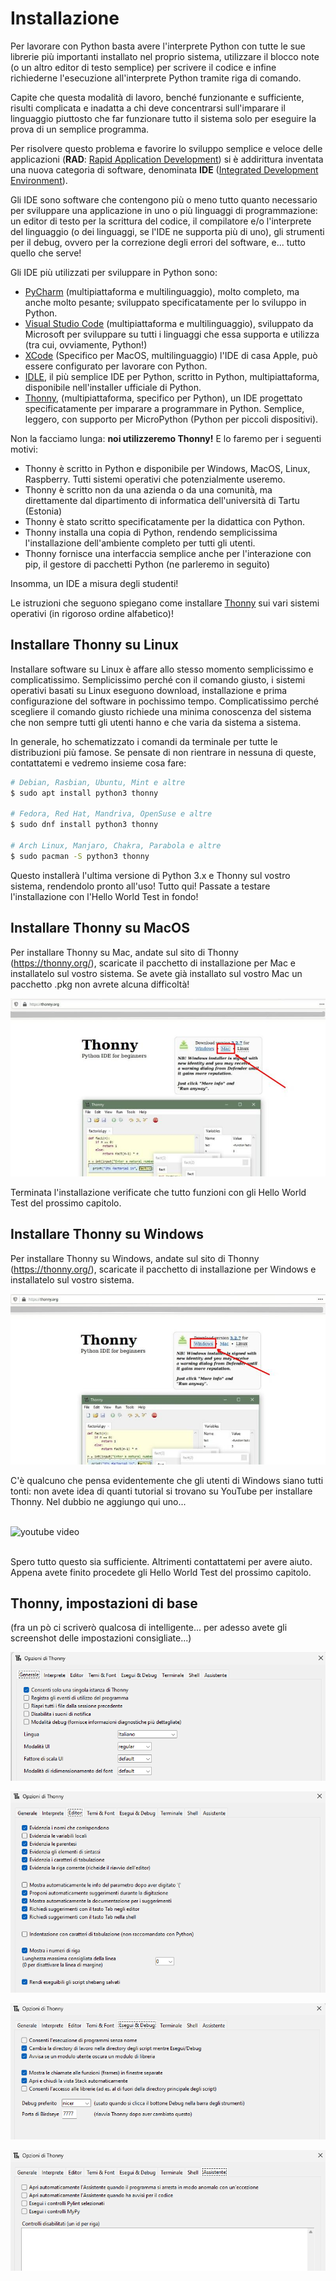 # Installazione

Per lavorare con Python basta avere l'interprete Python con tutte le
sue librerie più importanti installato nel proprio sistema, utilizzare
il blocco note (o un altro editor di testo semplice) per scrivere il
codice e infine richiederne l'esecuzione all'interprete Python tramite
riga di comando.

Capite che questa modalità di lavoro, benché funzionante e sufficiente,
risulti complicata e inadatta a chi deve concentrarsi sull'imparare il
linguaggio piuttosto che far funzionare tutto il sistema solo per
eseguire la prova di un semplice programma.

Per risolvere questo problema e favorire lo sviluppo semplice e veloce delle applicazioni 
(**RAD**: [Rapid Application Development](https://it.wikipedia.org/wiki/Rapid_application_development))
si è addirittura inventata una nuova categoria di software, denominata
**IDE** ([Integrated Development Environment](https://it.wikipedia.org/wiki/Integrated_development_environment)).

Gli IDE sono software che contengono più o meno tutto quanto necessario
per sviluppare una applicazione in uno o più linguaggi di
programmazione: un editor di testo per la scrittura del codice, il
compilatore e/o l'interprete del linguaggio (o dei linguaggi, se l'IDE ne supporta più di uno), 
gli strumenti per il debug, ovvero per la correzione degli errori del software, 
e... tutto quello che serve!

Gli IDE più utilizzati per sviluppare in Python sono:

-   [PyCharm](https://en.wikipedia.org/wiki/PyCharm)
    (multipiattaforma e multilinguaggio), molto completo, ma anche molto pesante;
    sviluppato specificatamente per lo sviluppo in Python.
-   [Visual Studio Code](https://it.wikipedia.org/wiki/Visual_Studio_Code)
    (multipiattaforma e multilinguaggio), sviluppato da Microsoft per sviluppare su tutti i
    linguaggi che essa supporta e utilizza (tra cui, ovviamente, Python!)
-   [XCode](https://it.wikipedia.ia.org/wiki/Eclipse_(informatica))
    (Specifico per MacOS, multilinguaggio) l'IDE di casa Apple, può essere configurato per lavorare
    con Python. 
-   [IDLE](https://en.wikipedia.org/wiki/IDLE), il più semplice IDE per
    Python, scritto in Python, multipiattaforma, disponibile
    nell'installer ufficiale di Python.
-   [Thonny](https://thonny.org/), (multipiattaforma, specifico per Python), un IDE
    progettato specificatamente per imparare a programmare in Python. Semplice, leggero,
    con supporto per MicroPython (Python per piccoli dispositivi).
    
Non la facciamo lunga: **noi utilizzeremo Thonny!** E lo faremo per i seguenti motivi:

-   Thonny è scritto in Python e disponibile per Windows, MacOS, Linux,
    Raspberry. Tutti sistemi operativi che potenzialmente useremo.
-   Thonny è scritto non da una azienda o da una comunità, ma
    direttamente dal dipartimento di informatica dell'università di
    Tartu (Estonia)
-   Thonny è stato scritto specificatamente per la didattica con Python.
-   Thonny installa una copia di Python, rendendo semplicissima
    l'installazione dell'ambiente completo per tutti gli utenti.
-   Thonny fornisce una interfaccia semplice anche per l'interazione
    con pip, il gestore di pacchetti Python (ne parleremo in seguito)

Insomma, un IDE a misura degli studenti! 

Le istruzioni che seguono spiegano come installare [Thonny](https://en.wikipedia.org/wiki/Thonny)
sui vari sistemi operativi (in rigoroso ordine alfabetico)!



<!-- ############################################################################################ -->
## Installare Thonny su Linux

Installare software su Linux è affare allo stesso momento semplicissimo
e complicatissimo. Semplicissimo perché con il comando giusto, i sistemi
operativi basati su Linux eseguono download, installazione e prima
configurazione del software in pochissimo tempo. Complicatissimo perché
scegliere il comando giusto richiede una minima conoscenza del sistema
che non sempre tutti gli utenti hanno e che varia da sistema a sistema.

In generale, ho schematizzato i comandi da terminale per tutte le
distribuzioni più famose. Se pensate di non rientrare in nessuna di
queste, contattatemi e vedremo insieme cosa fare:

``` bash
# Debian, Rasbian, Ubuntu, Mint e altre
$ sudo apt install python3 thonny

# Fedora, Red Hat, Mandriva, OpenSuse e altre
$ sudo dnf install python3 thonny

# Arch Linux, Manjaro, Chakra, Parabola e altre
$ sudo pacman -S python3 thonny
```

Questo installerà l'ultima versione di Python 3.x e Thonny sul vostro
sistema, rendendolo pronto all'uso! Tutto qui! Passate a testare
l'installazione con l'Hello World Test in fondo!



<!-- ############################################################################################ -->
## Installare Thonny su MacOS

Per installare Thonny su Mac, andate sul sito di Thonny
(<https://thonny.org/>), scaricate il pacchetto di installazione per Mac
e installatelo sul vostro sistema. Se avete già installato sul vostro
Mac un pacchetto .pkg non avrete alcuna difficoltà!

![image](images/ThonnyMac.jpg)

Terminata l'installazione verificate che tutto funzioni con gli Hello World Test 
del prossimo capitolo.



<!-- ############################################################################################ -->
## Installare Thonny su Windows

Per installare Thonny su Windows, andate sul sito di Thonny
(<https://thonny.org/>), scaricate il pacchetto di installazione per
Windows e installatelo sul vostro sistema.

![image](images/ThonnyWin.jpg)

C'è qualcuno che pensa evidentemente che gli utenti di Windows siano
tutti tonti: non avete idea di quanti tutorial si trovano su YouTube per
installare Thonny. Nel dubbio ne aggiungo qui uno...


<br>
<img onclick="play1()" id="ytb1" src="../images/youtube-button.jpg" alt="youtube video">
<div id="ytv1"></div>
<br>

<script>
function play1() { 
    var frameB = document.getElementById("ytb1");
    frameB.style.display="None";
    var frameV = document.getElementById("ytv1");
    frameV.innerHTML += '<iframe width="640" height="360" src="https://www.youtube.com/embed/TlvQOWhlfpo" frameborder="0" allowfullscreen></iframe>';
    }
</script>


Spero tutto questo sia sufficiente. Altrimenti contattatemi per avere
aiuto. Appena avete finito procedete gli Hello World Test 
del prossimo capitolo.


<!-- ############################################################################################ -->
## Thonny, impostazioni di base

(fra un pò ci scriverò qualcosa di intelligente... per adesso avete gli screenshot delle impostazioni
consigliate...)

![image](images/Thonny_General.png)


![image](images/Thonny_Editor.png)


![image](images/Thonny_Run_Debug.png)


![image](images/Thonny_Assistant.png)

<br>
<br>
<br>

